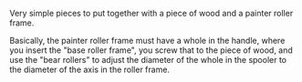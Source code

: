 Very simple pieces to put together with a piece of wood and a painter roller frame. 

Basically, the painter roller frame must have a whole in the handle, where you insert the "base roller frame", you screw that to the piece of wood, and use the "bear rollers" to adjust the diameter of the whole in the spooler to the diameter of the axis in the roller frame. 